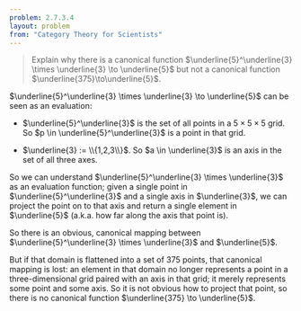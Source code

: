 ```yaml
---
problem: 2.7.3.4 
layout: problem
from: "Category Theory for Scientists"
---
```


> Explain why there is a canonical function $\underline{5}^\underline{3} \times
> \underline{3} \to \underline{5}$ but not a canonical function
> $\underline{375}\to\underline{5}$.

$\underline{5}^\underline{3} \times \underline{3} \to \underline{5}$ can be seen
as an evaluation:

 - $\underline{5}^\underline{3}$ is the set of all points in a
   $5\times5\times5$ grid. So $p \in \underline{5}^\underline{3}$ is a
   point in that grid.

 - $\underline{3} := \\{1,2,3\\}$. So $a \in \underline{3}$ is an axis in the
   set of all three axes.

So we can understand $\underline{5}^\underline{3} \times \underline{3}$ as an
evaluation function; given a single point in $\underline{5}^\underline{3}$ and a
single axis in $\underline{3}$, we can project the point on to that axis and
return a single element in $\underline{5}$ (a.k.a. how far along the axis that
point is).

So there is an obvious, canonical mapping between $\underline{5}^\underline{3}
\times \underline{3}$ and $\underline{5}$. 

But if that domain is flattened into a set of 375 points, that canonical mapping
is lost: an element in that domain no longer represents a point in a
three-dimensional grid paired with an axis in that grid; it merely represents
some point and some axis. So it is not obvious how to project that point, so
there is no canonical function $\underline{375} \to \underline{5}$.
